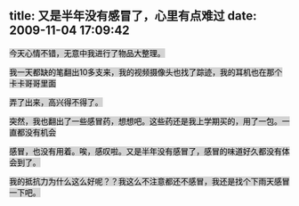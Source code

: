 title: 又是半年没有感冒了，心里有点难过
date: 2009-11-04 17:09:42
---

<p>
	<span style="color: #000"><span style="background-color: #d3d3d3">今天心情不错，无意中我进行了物品大整理。</span></span></p>
<p>
	<span style="color: #000"><span style="background-color: #d3d3d3">我一天都缺的笔翻出10多支来，我的视频摄像头也找了踪迹，我的耳机也在那个卡卡哥哥里面</span></span></p>
<p>
	<span style="color: #000"><span style="background-color: #d3d3d3">弄了出来，高兴得不得了。</span></span></p>
<p>
	<span style="color: #000"><span style="background-color: #d3d3d3">突然，我也翻出了一些感冒药，想想吧。这些药还是我上学期买的，用了一包。一直都没有机会</span></span></p>
<p>
	<span style="color: #000"><span style="background-color: #d3d3d3">感冒，也没有用着。唉，感叹啦。又是半年没有感冒了，感冒的味道好久都没有体会到了。</span></span></p>
<p>
	<span style="color: #000"><span style="background-color: #d3d3d3">我的抵抗力为什么这么好呢？？我这么不注意都还不感冒，我还是找个下雨天感冒一下吧。</span></span></p>
